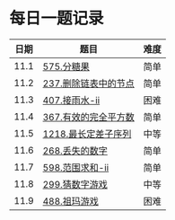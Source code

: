 # 每日一题记录

| 日期 | 题目                                                     | 难度 |
| ---- | -------------------------------------------------------- | ---- |
| 11.1 | [575.分糖果](./record/575.分糖果.md)                     | 简单 |
| 11.2 | [237.删除链表中的节点](./record/237.删除链表中的节点.md) | 简单 |
| 11.3 | [407.接雨水-ii](./record/407.接雨水-ii.md)               | 困难 |
| 11.4 | [367.有效的完全平方数](./record/367.有效的完全平方数.md) | 简单 |
| 11.5 | [1218.最长定差子序列](./record/1218.最长定差子序列.md)   | 中等 |
| 11.6 | [268.丢失的数字](./record/268.丢失的数字.md)             | 简单 |
| 11.7 | [598.范围求和-ii](./record/598.范围求和-ii.md)           | 简单 |
| 11.8 | [299.猜数字游戏](./record/299.猜数字游戏.md)             | 中等 |
| 11.9 | [488.祖玛游戏](./record/488.祖玛游戏.md)                 | 困难 |
